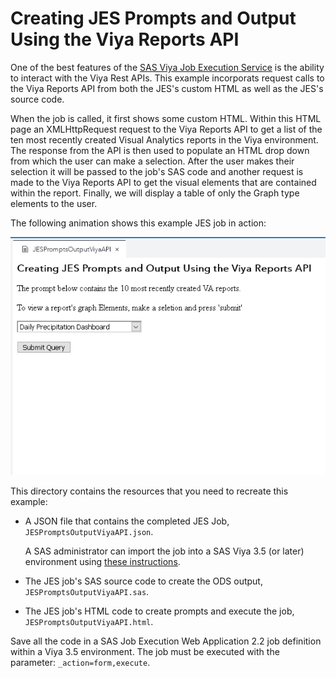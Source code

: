 # Creating JES Prompts and Output Using the Viya Reports API

One of the best features of the [SAS Viya Job Execution Service](https://go.documentation.sas.com/?cdcId=jobexeccdc&cdcVersion=2.2&docsetId=jobexecug&docsetTarget=titlepage.htm&locale=en#p0izfftsr05kf6n1barcj6t2pxid) is the ability to interact with the Viya Rest APIs.  This example incorporats request calls to the Viya Reports API from both the JES's custom HTML as well as the JES's source code.  

When the job is called, it first shows some custom HTML.  Within this HTML page an XMLHttpRequest request to the Viya Reports API to get a list of the ten most recently created Visual Analytics reports in the Viya environment.  The response from the API is then used to populate an HTML drop down from which the user can make a selection.  After the user makes their selection it will be passed to the job's SAS code and another request is made to the Viya Reports API to get the visual elements that are contained within the report.  Finally, we will display a table of only the Graph type elements to the user.

The following animation shows this example JES job in action:

![Sample HTML form](./JES_API_Final.gif)

This directory contains the resources that you need to recreate this example:

- A JSON file that contains the completed JES Job,
  `JESPromptsOutputViyaAPI.json`.

  A SAS administrator can import the job into a SAS Viya 3.5 (or later)
  environment using
  [these instructions](https://go.documentation.sas.com/?docsetId=calpromotion&docsetTarget=n0djzpossyj6rrn1vvi1wfvp2qhp.htm&docsetVersion=3.5&locale=en#p1h997oay4wsjon1uby6m99zzhsx).

- The JES job's SAS source code to create the ODS output,
  `JESPromptsOutputViyaAPI.sas`.
- The JES job's HTML code to create prompts and execute the job,
  `JESPromptsOutputViyaAPI.html`.

Save all the code in a SAS Job Execution Web Application 2.2 job definition
within a Viya 3.5 environment. The job must be executed with the parameter:
`_action=form,execute`.
